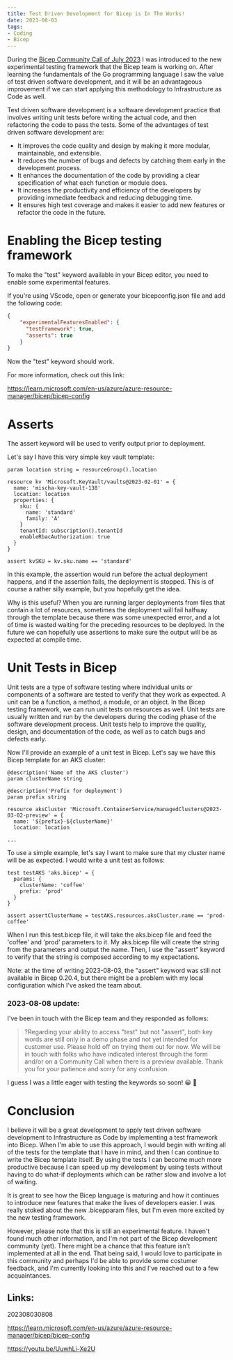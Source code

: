 ```yaml
---
title: Test Driven Development for Bicep is In The Works!
date: 2023-08-03
tags:
- Coding
- Bicep
---
```


During the [Bicep Community Call of July 2023](https://youtu.be/UuwhLi-Xe2U) I was introduced to the new experimental testing framework that the Bicep team is working on. After learning the fundamentals of the Go programming language I saw the value of test driven software development, and it will be an advantageous improvement if we can start applying this methodology to Infrastructure as Code as well.

Test driven software development is a software development practice that involves writing unit tests before writing the actual code, and then refactoring the code to pass the tests. Some of the advantages of test driven software development are:

* It improves the code quality and design by making it more modular, maintainable, and extensible.
* It reduces the number of bugs and defects by catching them early in the development process.
* It enhances the documentation of the code by providing a clear specification of what each function or module does.
* It increases the productivity and efficiency of the developers by providing immediate feedback and reducing debugging time.
* It ensures high test coverage and makes it easier to add new features or refactor the code in the future.

# Enabling the Bicep testing framework

To make the "test" keyword available in your Bicep editor, you need to enable some experimental features.

If you're using VScode, open or generate your bicepconfig.json file and add the following code:

```json
{
    "experimentalFeaturesEnabled": {
      "testFramework": true,
      "asserts": true
    }
}
```

Now the "test" keyword should work.

For more information, check out this link:

https://learn.microsoft.com/en-us/azure/azure-resource-manager/bicep/bicep-config

# Asserts

The assert keyword will be used to verify output prior to deployment.

Let's say I have this very simple key vault template:

```bicep
param location string = resourceGroup().location

resource kv 'Microsoft.KeyVault/vaults@2023-02-01' = {
  name: 'mischa-key-vault-138'
  location: location
  properties: {
    sku: {
      name: 'standard'
      family: 'A'
    }
    tenantId: subscription().tenantId
    enableRbacAuthorization: true
  }
}

assert kvSKU = kv.sku.name == 'standard'
```

In this example, the assertion would run before the actual deployment happens, and if the assertion fails, the deployment is stopped. This is of course a rather silly example, but you hopefully get the idea.

Why is this useful? When you are running larger deployments from files that contain a lot of resources, sometimes the deployment will fail halfway through the template because there was some unexpected error, and a lot of time is wasted waiting for the preceding resources to be deployed. In the future we can hopefully use assertions to make sure the output will be as expected at compile time.

# Unit Tests in Bicep

Unit tests are a type of software testing where individual units or components of a software are tested to verify that they work as expected. A unit can be a function, a method, a module, or an object. In the Bicep testing framework, we can run unit tests on resources as well. Unit tests are usually written and run by the developers during the coding phase of the software development process. Unit tests help to improve the quality, design, and documentation of the code, as well as to catch bugs and defects early.

Now I'll provide an example of a unit test in Bicep. Let's say we have this Bicep template for an AKS cluster:

```bicep
@description('Name of the AKS cluster')
param clusterName string

@description('Prefix for deployment')
param prefix string

resource aksCluster 'Microsoft.ContainerService/managedClusters@2023-03-02-preview' = {
  name: '${prefix}-${clusterName}'
  location: location

...
```

To use a simple example, let's say I want to make sure that my cluster name will be as expected. I would write a unit test as follows:

```bicep
test testAKS 'aks.bicep' = {
  params: {
    clusterName: 'coffee'
    prefix: 'prod'
  }
}

assert assertClusterName = testAKS.resources.aksCluster.name == 'prod-coffee'
```

When I run this test.bicep file, it will take the aks.bicep file and feed the 'coffee' and 'prod' parameters to it. My aks.bicep file will create the string from the parameters and output the name. Then, I use the "assert" keyword to verify that the string is composed according to my expectations.

Note: at the time of writing 2023-08-03, the "assert" keyword was still not available in Bicep 0.20.4, but there might be a problem with my local configuration which I've asked the team about.

### 2023-08-08 update: 

I've been in touch with the Bicep team and they responded as follows:

>?Regarding your ability to access "test" but not "assert", both key words are still only in a demo phase and not yet intended for customer use. Please hold off on trying them out for now. We will be in touch with folks who have indicated interest through the form and/or on a Community Call when there is a preview available. Thank you for your patience and sorry for any confusion.

I guess I was a little eager with testing the keywords so soon! 😀 🚀

# Conclusion

I believe it will be a great development to apply test driven software development to Infrastructure as Code by implementing a test framework into Bicep. When I'm able to use this approach, I would begin with writing all of the tests for the template that I have in mind, and then I can continue to write the Bicep template itself. By using the tests I can become much more productive because I can speed up my development by using tests without having to do what-if deployments which can be rather slow and involve a lot of waiting.

It is great to see how the Bicep language is maturing and how it continues to introduce new features that make the lives of developers easier. I was really stoked about the new .bicepparam files, but I'm even more excited by the new testing framework.

However, please note that this is still an experimental feature. I haven't found much other information, and I'm not part of the Bicep development community (yet). There might be a chance that this feature isn't implemented at all in the end. That being said, I would love to participate in this community and perhaps I'd be able to provide some costumer feedback, and I'm currently looking into this and I've reached out to a few acquaintances.

## Links:

202308030808 

https://learn.microsoft.com/en-us/azure/azure-resource-manager/bicep/bicep-config

https://youtu.be/UuwhLi-Xe2U
